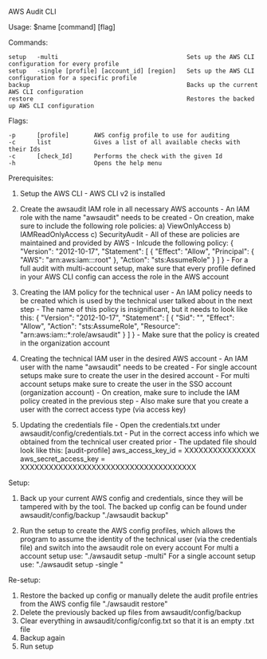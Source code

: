 AWS Audit CLI

  Usage: $name [command] [flag]

  Commands: 
    
    setup   -multi                                    Sets up the AWS CLI configuration for every profile
    setup   -single [profile] [account_id] [region]   Sets up the AWS CLI configuration for a specific profile
    backup                                            Backs up the current AWS CLI configuration
    restore                                           Restores the backed up AWS CLI configuration     

  Flags:

    -p      [profile]       AWS config profile to use for auditing
    -c      list            Gives a list of all available checks with their Ids
    -c      [check_Id]      Performs the check with the given Id
    -h                      Opens the help menu





Prerequisites:

1. Setup the AWS CLI
		- AWS CLI v2 is installed

2. Create the awsaudit IAM role in all necessary AWS accounts
		- An IAM role with the name "awsaudit" needs to be created
		- On creation, make sure to include the following role policies:
	    	a) ViewOnlyAccess
	    	b) IAMReadOnlyAccess
	    	c) SecurityAudit
	    - All of these are policies are maintained and provided by AWS
	    - Inlcude the following policy:
			  {
			    "Version": "2012-10-17",
			    "Statement": [
			        {
			            "Effect": "Allow",
			            "Principal": {
			                "AWS": "arn:aws:iam::<ORGANIZATION-ACCOUNT-ID>:root"
			            },
			            "Action": "sts:AssumeRole"
			        }
			    ]
				}
			- For a full audit with multi-account setup, make sure that every profile defined
				in your AWS CLI config can access the role in the AWS account

3. Creating the IAM policy for the technical user
		- An IAM policy needs to be created which is used by the technical user talked about in the next step
		- The name of this policy is insignificant, but it needs to look like this:
			{
				"Version": "2012-10-17",
				"Statement": [
				    {
				        "Sid": "",
				        "Effect": "Allow",
				        "Action": "sts:AssumeRole",
				        "Resource": "arn:aws:iam::\*:role/awsaudit"
				    }
				]
			}
		- Make sure that the policy is created in the organization account

4. Creating the technical IAM user in the desired AWS account
		- An IAM user with the name "awsaudit" needs to be created
		- For single account setups make sure to create the user in the desired account
		- For multi account setups make sure to create the user in the SSO account (organization account)
		- On creation, make sure to include the IAM policy created in the previous step
		- Also make sure that you create a user with the correct access type (via access key)

5. Updating the credentials file
		- Open the credentials.txt under awsaudit/config/credentials.txt
		- Put in the correct access info which we obtained from the technical user created prior
		- The updated file should look like this:
	    [audit-profile]
			aws_access_key_id = XXXXXXXXXXXXXXX
			aws_secret_access_key = XXXXXXXXXXXXXXXXXXXXXXXXXXXXXXXXXXXXX

Setup:

1. Back up your current AWS config and credentials, since they will be tampered with by the tool.
	 The backed up config can be found under awsaudit/config/backup
   "./awsaudit backup"

2. Run the setup to create the AWS config profiles, which allows the program to assume the identity
   of the technical user (via the credentials file) and switch into the awsaudit role on every account
   For multi a account setup use:
   "./awsaudit setup -multi"
   For a single account setup use:
   "./awsaudit setup -single <PROFILE-NAME> <ACCOUNT-ID> <REGION>"

Re-setup:

1. Restore the backed up config or manually delete the audit profile entries from the AWS config file
	 "./awsaudit restore"
2. Delete the previously backed up files from awsaudit/config/backup
3. Clear everything in awsaudit/config/config.txt so that it is an empty .txt file
4. Backup again
5. Run setup
